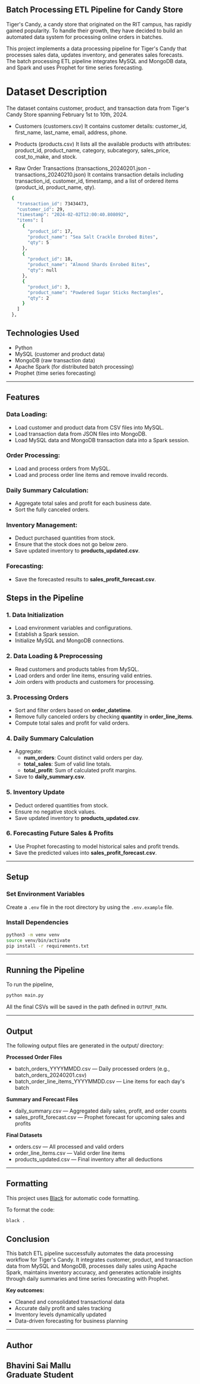 ## Batch Processing ETL Pipeline for Candy Store

Tiger's Candy, a candy store that originated on the RIT campus, has rapidly gained popularity. To handle their growth, they have decided to build an automated data system for processing online orders in batches. 

This project implements a data processing pipeline for Tiger's Candy that processes sales data, updates inventory, and generates sales forecasts. The batch processing ETL pipeline integrates MySQL and MongoDB data, and Spark and uses Prophet for time series forecasting.

# Dataset Description 

The dataset contains customer, product, and transaction data from Tiger's Candy Store spanning February 1st to 10th, 2024.

- Customers (customers.csv)
It contains customer details: customer_id, first_name, last_name, email, address, phone.

- Products (products.csv)
It lists all the available products with attributes: product_id, product_name, category, subcategory, sales_price, cost_to_make, and stock.

- Raw Order Transactions (transactions_20240201.json - transactions_20240210.json)
It contains transaction details including transaction_id, customer_id, timestamp, and a list of ordered items (product_id, product_name, qty).

``` bash
  {
    "transaction_id": 73434473,
    "customer_id": 29,
    "timestamp": "2024-02-02T12:00:40.808092",
    "items": [
      {
        "product_id": 17,
        "product_name": "Sea Salt Crackle Enrobed Bites",
        "qty": 5
      },
      {
        "product_id": 18,
        "product_name": "Almond Shards Enrobed Bites",
        "qty": null
      },
      {
        "product_id": 3,
        "product_name": "Powdered Sugar Sticks Rectangles",
        "qty": 2
      }
    ]
  },
```

## Technologies Used
- Python
- MySQL (customer and product data)
- MongoDB (raw transaction data)
- Apache Spark (for distributed batch processing)
- Prophet (time series forecasting)

---

## Features 

### Data Loading: 
- Load customer and product data from CSV files into MySQL.
- Load transaction data from JSON files into MongoDB.
- Load MySQL data and MongoDB transaction data into a Spark session.

### Order Processing:
- Load and process orders from MySQL.
- Load and process order line items and remove invalid records.

### Daily Summary Calculation:
- Aggregate total sales and profit for each business date.
- Sort the fully canceled orders.

### Inventory Management:
- Deduct purchased quantities from stock.
- Ensure that the stock does not go below zero.
- Save updated inventory to **products_updated.csv**.

### Forecasting:
- Save the forecasted results to **sales_profit_forecast.csv**.

## Steps in the Pipeline

### 1. Data Initialization
- Load environment variables and configurations.
- Establish a Spark session.
- Initialize MySQL and MongoDB connections.

### 2. Data Loading & Preprocessing
- Read customers and products tables from MySQL.
- Load orders and order line items, ensuring valid entries.
- Join orders with products and customers for processing.

### 3. Processing Orders
- Sort and filter orders based on **order_datetime**.
- Remove fully canceled orders by checking **quantity** in **order_line_items**.
- Compute total sales and profit for valid orders.

### 4. Daily Summary Calculation
- Aggregate:
  - **num_orders**: Count distinct valid orders per day.
  - **total_sales**: Sum of valid line totals.
  - **total_profit**: Sum of calculated profit margins.
- Save to **daily_summary.csv**.

### 5. Inventory Update
- Deduct ordered quantities from stock.
- Ensure no negative stock values.
- Save updated inventory to **products_updated.csv**.

### 6. Forecasting Future Sales & Profits
- Use Prophet forecasting to model historical sales and profit trends.
- Save the predicted values into **sales_profit_forecast.csv**.

--- 

## Setup 

### Set Environment Variables

Create a `.env` file in the root directory by using the  `.env.example` file. 

### Install Dependencies

```bash
python3 -m venv venv
source venv/bin/activate
pip install -r requirements.txt
```

---

## Running the Pipeline

To run the pipeline,

```bash
python main.py
```

All the final CSVs will be saved in the path defined in `OUTPUT_PATH`.

---

## Output

The following output files are generated in the output/ directory:

**Processed Order Files**
+ batch_orders_YYYYMMDD.csv — Daily processed orders (e.g., batch_orders_20240201.csv)
+ batch_order_line_items_YYYYMMDD.csv — Line items for each day's batch

**Summary and Forecast Files**
- daily_summary.csv — Aggregated daily sales, profit, and order counts
- sales_profit_forecast.csv — Prophet forecast for upcoming sales and profits

**Final Datasets**
- orders.csv — All processed and valid orders
- order_line_items.csv — Valid order line items
- products_updated.csv — Final inventory after all deductions
---

## Formatting

This project uses [Black](https://black.readthedocs.io/en/stable/) for automatic code formatting.

To format the code:

```bash
black .
```

## Conclusion 

This batch ETL pipeline successfully automates the data processing workflow for Tiger's Candy. It integrates customer, product, and transaction data from MySQL and MongoDB, processes daily sales using Apache Spark, maintains inventory accuracy, and generates actionable insights through daily summaries and time series forecasting with Prophet.

**Key outcomes:**
- Cleaned and consolidated transactional data
- Accurate daily profit and sales tracking
- Inventory levels dynamically updated
- Data-driven forecasting for business planning

---

## Author
**Bhavini Sai Mallu**  
Graduate Student
---